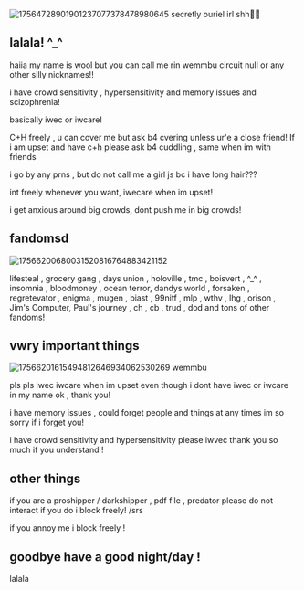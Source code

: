 ![17564728901901237077378478980645](https://github.com/user-attachments/assets/ee217d9d-6042-4d30-99dd-f7b830d5189d)
secretly ouriel irl shh🤫🤫

## lalala! ^_^ 

haiia my name is wool but you can call me rin wemmbu circuit null or any other silly nicknames!!

i have crowd sensitivity , hypersensitivity and memory issues and scizophrenia! 

basically iwec or iwcare!

C+H freely , u can cover me but ask b4 cvering unless ur'e a close friend!
If i am upset and have c+h please ask b4 cuddling , same when im with friends

i go by any prns , but do not call me a girl js bc i have long hair???

int freely whenever you want, iwecare when im upset!

i get anxious around big crowds, dont push me in big crowds!

## fandomsd

![17566200680031520816764883421152](https://github.com/user-attachments/assets/b2e55f11-7141-4659-88ae-57c3f882cc6c)

lifesteal , grocery gang , days union , holoville , tmc , boisvert , ^_^ , insomnia , bloodmoney , ocean terror, dandys world , forsaken , regretevator , enigma , mugen , biast , 99nitf , mlp , wthv , lhg , orison , Jim's Computer, Paul's journey , ch , cb , trud , dod and tons of other fandoms!

## vwry important things 

![17566201615494812646934062530269](https://github.com/user-attachments/assets/aa2899e4-e119-461b-82f1-f9faf49d38c2)
wemmbu

pls pls iwec iwcare when im upset even though i dont have iwec or iwcare in my name ok , thank you!

i have memory issues , could forget people and things at any times im so sorry if i forget you!

i have crowd sensitivity and hypersensitivity please iwvec thank you so much if you understand !

## other things

if you are a proshipper / darkshipper , pdf file , predator please do not interact if you do i block freely! /srs

if you annoy me i block freely !

## goodbye have a good night/day !
   lalala
